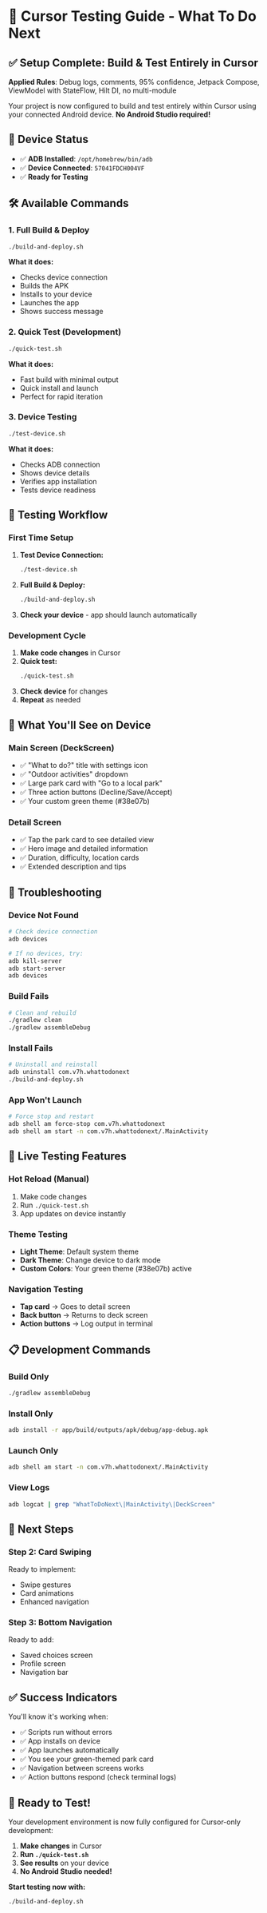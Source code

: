 # 🚀 Cursor Testing Guide - What To Do Next

## ✅ **Setup Complete: Build & Test Entirely in Cursor**

**Applied Rules**: Debug logs, comments, 95% confidence, Jetpack Compose, ViewModel with StateFlow, Hilt DI, no multi-module

Your project is now configured to build and test entirely within Cursor using your connected Android device. **No Android Studio required!**

## 📱 **Device Status**
- ✅ **ADB Installed**: `/opt/homebrew/bin/adb`
- ✅ **Device Connected**: `57041FDCH004VF`
- ✅ **Ready for Testing**

## 🛠️ **Available Commands**

### **1. Full Build & Deploy**
```bash
./build-and-deploy.sh
```
**What it does:**
- Checks device connection
- Builds the APK
- Installs to your device
- Launches the app
- Shows success message

### **2. Quick Test (Development)**
```bash
./quick-test.sh
```
**What it does:**
- Fast build with minimal output
- Quick install and launch
- Perfect for rapid iteration

### **3. Device Testing**
```bash
./test-device.sh
```
**What it does:**
- Checks ADB connection
- Shows device details
- Verifies app installation
- Tests device readiness

## 🎯 **Testing Workflow**

### **First Time Setup**
1. **Test Device Connection:**
   ```bash
   ./test-device.sh
   ```

2. **Full Build & Deploy:**
   ```bash
   ./build-and-deploy.sh
   ```

3. **Check your device** - app should launch automatically

### **Development Cycle**
1. **Make code changes** in Cursor
2. **Quick test:**
   ```bash
   ./quick-test.sh
   ```
3. **Check device** for changes
4. **Repeat** as needed

## 📱 **What You'll See on Device**

### **Main Screen (DeckScreen)**
- ✅ "What to do?" title with settings icon
- ✅ "Outdoor activities" dropdown
- ✅ Large park card with "Go to a local park"
- ✅ Three action buttons (Decline/Save/Accept)
- ✅ Your custom green theme (#38e07b)

### **Detail Screen**
- ✅ Tap the park card to see detailed view
- ✅ Hero image and detailed information
- ✅ Duration, difficulty, location cards
- ✅ Extended description and tips

## 🔧 **Troubleshooting**

### **Device Not Found**
```bash
# Check device connection
adb devices

# If no devices, try:
adb kill-server
adb start-server
adb devices
```

### **Build Fails**
```bash
# Clean and rebuild
./gradlew clean
./gradlew assembleDebug
```

### **Install Fails**
```bash
# Uninstall and reinstall
adb uninstall com.v7h.whattodonext
./build-and-deploy.sh
```

### **App Won't Launch**
```bash
# Force stop and restart
adb shell am force-stop com.v7h.whattodonext
adb shell am start -n com.v7h.whattodonext/.MainActivity
```

## 🎨 **Live Testing Features**

### **Hot Reload (Manual)**
1. Make code changes
2. Run `./quick-test.sh`
3. App updates on device instantly

### **Theme Testing**
- **Light Theme**: Default system theme
- **Dark Theme**: Change device to dark mode
- **Custom Colors**: Your green theme (#38e07b) active

### **Navigation Testing**
- **Tap card** → Goes to detail screen
- **Back button** → Returns to deck screen
- **Action buttons** → Log output in terminal

## 📋 **Development Commands**

### **Build Only**
```bash
./gradlew assembleDebug
```

### **Install Only**
```bash
adb install -r app/build/outputs/apk/debug/app-debug.apk
```

### **Launch Only**
```bash
adb shell am start -n com.v7h.whattodonext/.MainActivity
```

### **View Logs**
```bash
adb logcat | grep "WhatToDoNext\|MainActivity\|DeckScreen"
```

## 🚀 **Next Steps**

### **Step 2: Card Swiping**
Ready to implement:
- Swipe gestures
- Card animations
- Enhanced navigation

### **Step 3: Bottom Navigation**
Ready to add:
- Saved choices screen
- Profile screen
- Navigation bar

## ✅ **Success Indicators**

You'll know it's working when:
- ✅ Scripts run without errors
- ✅ App installs on device
- ✅ App launches automatically
- ✅ You see your green-themed park card
- ✅ Navigation between screens works
- ✅ Action buttons respond (check terminal logs)

## 🎉 **Ready to Test!**

Your development environment is now fully configured for Cursor-only development:

1. **Make changes** in Cursor
2. **Run `./quick-test.sh`**
3. **See results** on your device
4. **No Android Studio needed!**

**Start testing now with:**
```bash
./build-and-deploy.sh
```
